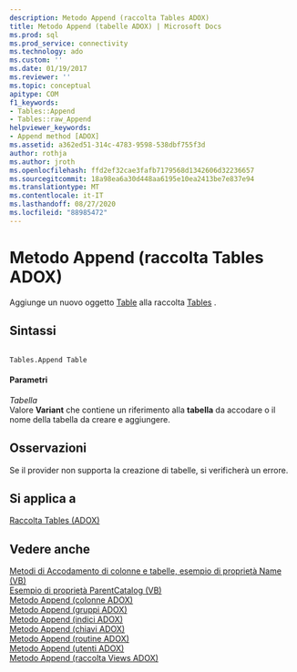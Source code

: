```yaml
---
description: Metodo Append (raccolta Tables ADOX)
title: Metodo Append (tabelle ADOX) | Microsoft Docs
ms.prod: sql
ms.prod_service: connectivity
ms.technology: ado
ms.custom: ''
ms.date: 01/19/2017
ms.reviewer: ''
ms.topic: conceptual
apitype: COM
f1_keywords:
- Tables::Append
- Tables::raw_Append
helpviewer_keywords:
- Append method [ADOX]
ms.assetid: a362ed51-314c-4783-9598-538dbf755f3d
author: rothja
ms.author: jroth
ms.openlocfilehash: ffd2ef32cae3fafb7179568d1342606d32236657
ms.sourcegitcommit: 18a98ea6a30d448aa6195e10ea2413be7e837e94
ms.translationtype: MT
ms.contentlocale: it-IT
ms.lasthandoff: 08/27/2020
ms.locfileid: "88985472"
---
```

# <a name="append-method-adox-tables"></a>Metodo Append (raccolta Tables ADOX)
Aggiunge un nuovo oggetto [Table](./table-object-adox.md) alla raccolta [Tables](./tables-collection-adox.md) .  
  
## <a name="syntax"></a>Sintassi  
  
```  
  
Tables.Append Table  
```  
  
#### <a name="parameters"></a>Parametri  
 *Tabella*  
 Valore **Variant** che contiene un riferimento alla **tabella** da accodare o il nome della tabella da creare e aggiungere.  
  
## <a name="remarks"></a>Osservazioni  
 Se il provider non supporta la creazione di tabelle, si verificherà un errore.  
  
## <a name="applies-to"></a>Si applica a  
 [Raccolta Tables (ADOX)](./tables-collection-adox.md)  
  
## <a name="see-also"></a>Vedere anche  
 [Metodi di Accodamento di colonne e tabelle, esempio di proprietà Name (VB)](./columns-and-tables-append-methods-name-property-example-vb.md)   
 [Esempio di proprietà ParentCatalog (VB)](./parentcatalog-property-example-vb.md)   
 [Metodo Append (colonne ADOX)](./append-method-adox-columns.md)   
 [Metodo Append (gruppi ADOX)](./append-method-adox-groups.md)   
 [Metodo Append (indici ADOX)](./append-method-adox-indexes.md)   
 [Metodo Append (chiavi ADOX)](./append-method-adox-keys.md)   
 [Metodo Append (routine ADOX)](./append-method-adox-procedures.md)   
 [Metodo Append (utenti ADOX)](./append-method-adox-users.md)   
 [Metodo Append (raccolta Views ADOX)](./append-method-adox-views.md)
